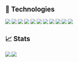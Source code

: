 ## 🤖 Technologies
![](https://img.shields.io/badge/OS-Linux-informational?style=flat&logo=linux&logoColor=white&color=blue&labelColor=black)
![](https://img.shields.io/badge/OS-Windows-informational?style=flat&logo=windows&logoColor=white&color=blue&labelColor=black)
![](https://img.shields.io/badge/Code-Golang-informational?style=flat&logo=go&logoColor=white&color=blue&labelColor=black)
![](https://img.shields.io/badge/Code-C-informational?style=flat&logo=c&logoColor=white&color=blue&labelColor=black)
![](https://img.shields.io/badge/Code-C++-informational?style=flat&logo=cplusplus&logoColor=white&color=blue&labelColor=black)
![](https://img.shields.io/badge/Code-Python-informational?style=flat&logo=python&logoColor=white&color=blue&labelColor=black)
![](https://img.shields.io/badge/Code-Makefile-informational?style=flat&logo=GNU&logoColor=white&color=blue&labelColor=black)
![](https://img.shields.io/badge/Shell-Bash-informational?style=flat&logo=gnu-bash&logoColor=white&color=blue&labelColor=black)
![](https://img.shields.io/badge/Tools-Docker-informational?style=flat&logo=docker&logoColor=white&color=blue&labelColor=black)
![](https://img.shields.io/badge/Tools-Vim-informational?style=flat&logo=vim&logoColor=white&color=blue&labelColor=black)
![](https://img.shields.io/badge/Tools-Neovim-informational?style=flat&logo=neovim&logoColor=white&color=blue&labelColor=black)

## 📈 Stats
<a href="https://github.com/jdjaxon">
  <img align="center" src="https://github-readme-stats.vercel.app/api?username=jdjaxon&show_icons=true&theme=github_dark" />
</a>
<a href="https://github.com/jdjaxon">
  <img align="center" src="https://github-readme-stats.vercel.app/api/top-langs/?username=jdjaxon&layout=compact&theme=github_dark&langs_count=8" />
</a>

<!--
**jdjaxon/jdjaxon** is a ✨ _special_ ✨ repository because its `README.md` (this file) appears on your GitHub profile.

Here are some ideas to get you started:

- 🔭 I’m currently working on ...
- 🌱 I’m currently learning ...
- 👯 I’m looking to collaborate on ...
- 🤔 I’m looking for help with ...
- 💬 Ask me about ...
- 📫 How to reach me: ...
- 😄 Pronouns: ...
- ⚡ Fun fact: ...
-->
